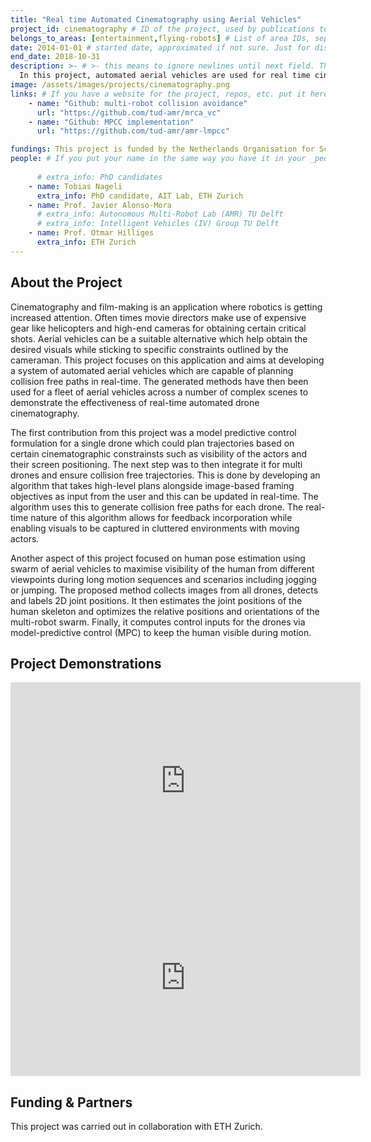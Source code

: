 ```yaml
---
title: "Real time Automated Cinematography using Aerial Vehicles"
project_id: cinematography # ID of the project, used by publications to display in this project.
belongs_to_areas: [entertainment,flying-robots] # List of area IDs, separated by commas.
date: 2014-01-01 # started date, approximated if not sure. Just for display purposes and ordering
end_date: 2018-10-31
description: >- # >- this means to ignore newlines until next field. This is the project description, displayed in the project's card"
  In this project, automated aerial vehicles are used for real time cinematography so that stunning visuals can be obtained without the need to use expensive gear like helicopters. Algorithms are developed which can provide motion plans to a fleet of drones to enable filming in complex environments. The developed methods are then tested over a number of challenging shots to determine their effectiveness. 
image: /assets/images/projects/cinematography.png
links: # If you have a website for the project, repos, etc. put it here.
    - name: "Github: multi-robot collision avoidance"
      url: "https://github.com/tud-amr/mrca_vc"
    - name: "Github: MPCC implementation"
      url: "https://github.com/tud-amr/amr-lmpcc"

fundings: This project is funded by the Netherlands Organisation for Scientific Research (NWO) Applied Sciences with project Veni 15916
people: # If you put your name in the same way you have it in your _people entry, your preferred link will be added. extra_info is optional.
    
      # extra_info: PhD candidates
    - name: Tobias Nageli
      extra_info: PhD candidate, AIT Lab, ETH Zurich
    - name: Prof. Javier Alonso-Mora
      # extra_info: Autonomous Multi-Robot Lab (AMR) TU Delft
      # extra_info: Intelligent Vehicles (IV) Group TU Delft
    - name: Prof. Otmar Hilliges
      extra_info: ETH Zurich
---
```

<!-- Here you put the main body of the page, in markdown. You can also mix in html, or change this .md to .html -->
<!-- The fields of People, Funding, Links and Publications will be generated automatically -->

## About the Project
Cinematography and film-making is an application where robotics is getting increased attention. Often times movie directors make use of expensive gear like helicopters and high-end cameras for obtaining certain critical shots. Aerial vehicles can be a suitable alternative which help obtain the desired visuals while sticking to specific constraints outlined by the cameraman. This project focuses on this application and aims at developing a system of automated aerial vehicles which are capable of planning collision free paths in real-time. The generated methods have then been used for a fleet of aerial vehicles across a number of complex scenes to demonstrate the effectiveness of real-time automated drone cinematography. 

The first contribution from this project was a model predictive control formulation for a single drone which could plan trajectories based on certain cinematographic constrainsts such as visibility of the actors and their screen positioning. The next step was to then integrate it for multi drones and ensure collision free trajectories. This is done by developing an algorithm that takes high-level plans alongside image-based framing objectives as input from the user and this can be updated in real-time. The algorithm uses this to generate collision free paths for each drone. The real-time nature of this algorithm allows for feedback incorporation while enabling visuals to be captured in cluttered environments with moving actors. 

Another aspect of this project focused on human pose estimation using swarm of aerial vehicles to maximise visibility of the human from different viewpoints during long motion sequences and scenarios including jogging or jumping. The proposed method collects images from all drones, detects and labels 2D joint positions. It then estimates the joint positions of the human skeleton and optimizes the relative positions and orientations of the multi-robot swarm. Finally, it computes control inputs for the drones via model-predictive control (MPC) to keep the human visible during motion. 

## Project Demonstrations

<div class="video-wrapper ratio ratio-16x9"> 
  <iframe width="560" height="315" src="https://www.youtube.com/embed/iSJY-vHDmHQ?si=63Kqmuva2O8_Yz0L&mute=1" title="YouTube video player" frameborder="0" allow="accelerometer; autoplay; clipboard-write; encrypted-media; gyroscope; picture-in-picture; web-share" referrerpolicy="strict-origin-when-cross-origin" allowfullscreen></iframe>
</div>
<div class="video-wrapper ratio ratio-16x9">  
  <iframe width="560" height="315" src="https://www.youtube.com/embed/_yei6Zh3f20?si=8X1PWHHNiIdmyCEx&mute=1" title="YouTube video player" frameborder="0" allow="accelerometer; autoplay; clipboard-write; encrypted-media; gyroscope; picture-in-picture; web-share" referrerpolicy="strict-origin-when-cross-origin" allowfullscreen></iframe>
  </iframe>
</div>

## Funding & Partners

This project was carried out in collaboration with ETH Zurich.
